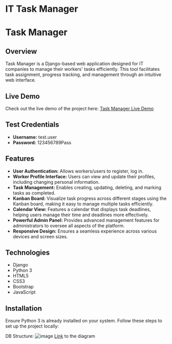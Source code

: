 # IT Task Manager

# Task Manager

## Overview
Task Manager is a Django-based web application designed for IT companies to manage their workers' tasks efficiently. This tool facilitates task assignment, progress tracking, and management through an intuitive web interface.

## Live Demo
Check out the live demo of the project here:
[Task Manager Live Demo](https://task-manager-l5zb.onrender.com)

## Test Credentials
- **Username:** test.user
- **Password:** 123456789Pass

## Features
- **User Authentication:** Allows workers/users to register, log in.
- **Worker Profile Interface:** Users can view and update their profiles, including changing personal information.
- **Task Management:** Enables creating, updating, deleting, and marking tasks as completed.
- **Kanban Board:** Visualize task progress across different stages using the Kanban board, making it easy to manage multiple tasks efficiently.
- **Calendar View:** Features a calendar that displays task deadlines, helping users manage their time and deadlines more effectively.
- **Powerful Admin Panel:** Provides advanced management features for administrators to oversee all aspects of the platform.
- **Responsive Design:** Ensures a seamless experience across various devices and screen sizes.


## Technologies
- Django
- Python 3
- HTML5
- CSS3
- Bootstrap
- JavaScript

## Installation
Ensure Python 3 is already installed on your system. Follow these steps to set up the project locally:

DB Structure:
![image](https://github.com/oleksandra-shershen/task-manager/assets/105819546/6e5cda7d-bb3b-4e29-a8d0-d18f9d796ce5)
[Link](https://dbdiagram.io/d/task-manager-661cd94d03593b6b61fd9694) to the diagram

